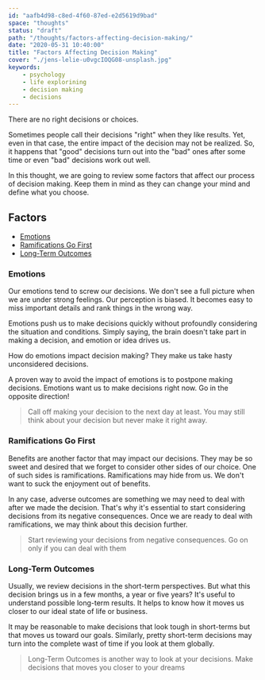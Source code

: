 ```yaml
---
id: "aafb4d98-c8ed-4f60-87ed-e2d5619d9bad"
space: "thoughts"
status: "draft"
path: "/thoughts/factors-affecting-decision-making/"
date: "2020-05-31 10:40:00"
title: "Factors Affecting Decision Making"
cover: "./jens-lelie-u0vgcIOQG08-unsplash.jpg"
keywords:
    - psychology
    - life explorining
    - decision making
    - decisions
---
```


There are no right decisions or choices.

Sometimes people call their decisions "right" when they like results. Yet, even in that case, the entire impact of the decision may not be realized. So, it happens that "good" decisions turn out into the "bad" ones after some time or even "bad" decisions work out well.

In this thought, we are going to review some factors that affect our process of decision making. Keep them in mind as they can change your mind and define what you choose.

## Factors

- [Emotions](#emotions)
- [Ramifications Go First](#ramifications-go-first)
- [Long-Term Outcomes](#long-term-outcomes)

<h3 id="emotions">Emotions</h3>

Our emotions tend to screw our decisions. We don't see a full picture when we are under strong feelings. Our perception is biased. It becomes easy to miss important details and rank things in the wrong way.

Emotions push us to make decisions quickly without profoundly considering the situation and conditions. Simply saying, the brain doesn't take part in making a decision, and emotion or idea drives us.

How do emotions impact decision making? They make us take hasty unconsidered decisions.

A proven way to avoid the impact of emotions is to postpone making decisions. Emotions want us to make decisions right now. Go in the opposite direction!
<blockquote>Call off making your decision to the next day at least. You may still think about your decision but never make it right away.</blockquote>

<h3 id="ramifications-go-first">Ramifications Go First</h3>

Benefits are another factor that may impact our decisions. They may be so sweet and desired that we forget to consider other sides of our choice. One of such sides is ramifications. Ramifications may hide from us. We don't want to suck the enjoyment out of benefits.

In any case, adverse outcomes are something we may need to deal with after we made the decision. That's why it's essential to start considering decisions from its negative consequences. Once we are ready to deal with ramifications, we may think about this decision further.

<blockquote>Start reviewing your decisions from negative consequences. Go on only if you can deal with them</blockquote>

<h3 id="long-term-outcomes">Long-Term Outcomes</h3>

Usually, we review decisions in the short-term perspectives. But what this decision brings us in a few months, a year or five years? It's useful to understand possible long-term results. It helps to know how it moves us closer to our ideal state of life or business.

It may be reasonable to make decisions that look tough in short-terms but that moves us toward our goals. Similarly, pretty short-term decisions may turn into the complete wast of time if you look at them globally.

<blockquote>Long-Term Outcomes is another way to look at your decisions. Make decisions that moves you closer to your dreams</blockquote>